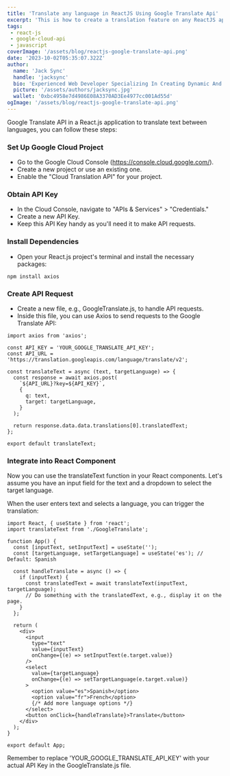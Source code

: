 ```yaml
---
title: 'Translate any language in ReactJS Using Google Translate Api'
excerpt: 'This is how to create a translation feature on any ReactJS application Using Google Translate Api.'
tags:
 - react-js
 - google-cloud-api
 - javascript
coverImage: '/assets/blog/reactjs-google-translate-api.png'
date: '2023-10-02T05:35:07.322Z'
author:
  name: 'Jack Sync'
  handle: 'jacksync'
  bio: 'Experienced Web Developer Specializing In Creating Dynamic And User-Friendly Websites And Applications. Proficient In React, NextJS And More.'
  picture: '/assets/authors/jacksync.jpg'
  wallet: '0xbc4958e7d4986E08A3370AD3Ee4977cc001Ad55d'
ogImage: '/assets/blog/reactjs-google-translate-api.png'
--- 
```


Google Translate API in a React.js application to translate text between languages, you can follow these steps:

### Set Up Google Cloud Project

- Go to the Google Cloud Console (https://console.cloud.google.com/).
- Create a new project or use an existing one.
- Enable the "Cloud Translation API" for your project.

### Obtain API Key

- In the Cloud Console, navigate to "APIs & Services" > "Credentials."
- Create a new API Key.
- Keep this API Key handy as you'll need it to make API requests.

### Install Dependencies

- Open your React.js project's terminal and install the necessary packages:

```
npm install axios
```

### Create API Request

- Create a new file, e.g., GoogleTranslate.js, to handle API requests.
- Inside this file, you can use Axios to send requests to the Google Translate API:

```JS
import axios from 'axios';

const API_KEY = 'YOUR_GOOGLE_TRANSLATE_API_KEY';
const API_URL = 'https://translation.googleapis.com/language/translate/v2';

const translateText = async (text, targetLanguage) => {
  const response = await axios.post(
    `${API_URL}?key=${API_KEY}`,
    {
      q: text,
      target: targetLanguage,
    }
  );

  return response.data.data.translations[0].translatedText;
};

export default translateText;
```

### Integrate into React Component

Now you can use the translateText function in your React components. Let's assume you have an input field for the text and a dropdown to select the target language.

When the user enters text and selects a language, you can trigger the translation:

```JS
import React, { useState } from 'react';
import translateText from './GoogleTranslate';

function App() {
  const [inputText, setInputText] = useState('');
  const [targetLanguage, setTargetLanguage] = useState('es'); // Default: Spanish

  const handleTranslate = async () => {
    if (inputText) {
      const translatedText = await translateText(inputText, targetLanguage);
      // Do something with the translatedText, e.g., display it on the page.
    }
  };

  return (
    <div>
      <input
        type="text"
        value={inputText}
        onChange={(e) => setInputText(e.target.value)}
      />
      <select
        value={targetLanguage}
        onChange={(e) => setTargetLanguage(e.target.value)}
      >
        <option value="es">Spanish</option>
        <option value="fr">French</option>
        {/* Add more language options */}
      </select>
      <button onClick={handleTranslate}>Translate</button>
    </div>
  );
}

export default App;
```

Remember to replace 'YOUR_GOOGLE_TRANSLATE_API_KEY' with your actual API Key in the GoogleTranslate.js file.